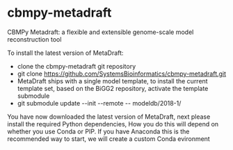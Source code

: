# cbmpy-metadraft
CBMPy Metadraft: a flexible and extensible genome-scale model reconstruction tool


To install the latest version of MetaDraft:
 - clone the cbmpy-metadraft git repository 
 - git clone https://github.com/SystemsBioinformatics/cbmpy-metadraft.git
 - MetaDraft ships with a single model template, to install the current template set, based on the BiGG2 repository, activate the template submodule
 - git submodule update --init --remote -- modeldb/2018-1/

You have now downloaded the latest version of MetaDraft, next please install the required Python dependencies, How you do this will depend on whether you use Conda or PIP. If you have Anaconda this is the recommended way to start, we will create a custom Conda evironment

